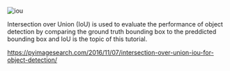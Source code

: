 ![iou](https://b2633864.smushcdn.com/2633864/wp-content/uploads/2016/09/iou_stop_sign.jpg?lossy=2&strip=1&webp=1)

Intersection over Union (IoU) is used to evaluate the performance of object detection by comparing the ground truth bounding box to the preddicted bounding box and IoU is the topic of this tutorial.




https://pyimagesearch.com/2016/11/07/intersection-over-union-iou-for-object-detection/

